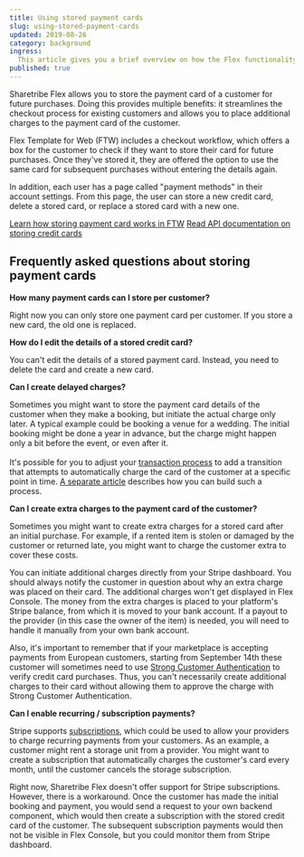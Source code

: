 ```yaml
---
title: Using stored payment cards
slug: using-stored-payment-cards
updated: 2019-08-26
category: background
ingress:
  This article gives you a brief overview on how the Flex functionality for storing credit and debit cards works and what are the different use cases for it.
published: true
---
```


Sharetribe Flex allows you to store the payment card of a customer for future purchases. Doing this provides multiple benefits: it streamlines the checkout process for existing customers and allows you to place additional charges to the payment card of the customer.

Flex Template for Web (FTW) includes a checkout workflow, which offers a box for the customer to check if they want to store their card for future purchases. Once they've stored it, they are offered the option to use the same card for subsequent purchases without entering the details again.

In addition, each user has a page called "payment methods" in their account settings. From this page, the user can store a new credit card, delete a stored card, or replace a stored card with a new one.

[Learn how storing payment card works in FTW](/background/save-payment-card/)
[Read API documentation on storing credit cards](https://www.sharetribe.com/api-reference/#stripe-customer)


## Frequently asked questions about storing payment cards

**How many payment cards can I store per customer?**

Right now you can only store one payment card per customer. If you store a new card, the old one is replaced.

**How do I edit the details of a stored credit card?**

You can't edit the details of a stored payment card. Instead, you need to delete the card and create a new card.

**Can I create delayed charges?**

Sometimes you might want to store the payment card details of the customer when they make a booking, but initiate the actual charge only later. A typical example could be booking a venue for a wedding. The initial booking might be done a year in advance, but the charge might happen only a bit before the event, or even after it. \
 \
It's possible for you to adjust your [transaction process](/background/transaction-process/) to add a transition that attempts to automatically charge the card of the customer at a specific point in time. [A separate article](/background/off-session-payments-in-transaction-process/) describes how you can build such a process.

**Can I create extra charges to the payment card of the customer?**

Sometimes you might want to create extra charges for a stored card after an initial purchase. For example, if a rented item is stolen or damaged by the customer or returned late, you might want to charge the customer extra to cover these costs.

You can initiate additional charges directly from your Stripe dashboard. You should always notify the customer in question about why an extra charge was placed on their card. The additional charges won't get displayed in Flex Console. The money from the extra charges is placed to your platform's Stripe balance, from which it is moved to your bank account. If a payout to the provider (in this case the owner of the item) is needed, you will need to handle it manually from your own bank account.

Also, it's important to remember that if your marketplace is accepting payments from European customers, starting from September 14th these customer will sometimes need to use [Strong Customer Authentication](/background/strong-customer-authentication/) to verify credit card purchases. Thus, you can't necessarily create additional charges to their card without allowing them to approve the charge with Strong Customer Authentication.

**Can I enable recurring / subscription payments?**

Stripe supports [subscriptions](https://stripe.com/docs/connect/subscriptions), which could be used to allow your providers to charge recurring payments from your customers. As an example, a customer might rent a storage unit from a provider. You might want to create a subscription that automatically charges the customer's card every month, until the customer cancels the storage subscription.

Right now, Sharetribe Flex doesn't offer support for Stripe subscriptions. However, there is a workaround. Once the customer has made the initial booking and payment, you would send a request to your own backend component, which would then create a subscription with the stored credit card of the customer. The subsequent subscription payments would then not be visible in Flex Console, but you could monitor them from Stripe dashboard.